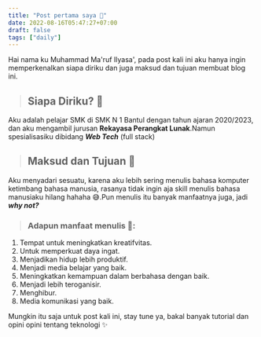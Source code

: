 ```yaml
---
title: "Post pertama saya 🙋"
date: 2022-08-16T05:47:27+07:00
draft: false
tags: ["daily"]
---
```


Hai nama ku Muhammad Ma'ruf Ilyasa', pada post kali ini aku hanya ingin memperkenalkan siapa diriku 
dan juga maksud dan tujuan membuat blog ini.

> ## Siapa Diriku? 🤔

Aku adalah pelajar SMK di SMK N 1 Bantul dengan tahun ajaran 2020/2023, dan aku mengambil jurusan **Rekayasa Perangkat Lunak**.Namun spesialisasiku dibidang ***Web Tech*** (full stack)  

> ## Maksud dan Tujuan 💪

Aku menyadari sesuatu, karena aku lebih sering menulis bahasa komputer ketimbang bahasa manusia, rasanya tidak ingin aja skill menulis bahasa manusiaku hilang hahaha 😅.Pun menulis itu banyak manfaatnya juga, jadi ***why not?***

> ### Adapun manfaat menulis 📝:
1. Tempat untuk meningkatkan kreatifvitas.
2. Untuk memperkuat daya ingat.
3. Menjadikan hidup lebih produktif.
4. Menjadi media belajar yang baik.
5. Meningkatkan kemampuan dalam berbahasa dengan baik.
6. Menjadi lebih teroganisir.
7. Menghibur.
8. Media komunikasi yang baik.

Mungkin itu saja untuk post kali ini, stay tune ya, bakal banyak tutorial dan opini opini tentang teknologi ✨




